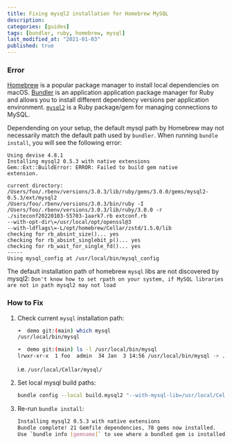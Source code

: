 ```yaml
---
title: Fixing mysql2 installation for Homebrew MySQL
description: 
categories: [guides]
tags: [bundler, ruby, homebrew, mysql]
last_modified_at: "2021-01-03"
published: true
---
```


### Error

[Homebrew](https://brew.sh/) is a popular package manager to install local dependencies on macOS.
[Bundler](https://bundler.io/) is an application application package manager for Ruby and allows you to install different dependency versions per application environment. [`mysql2`](https://rubygems.org/gems/mysql2/versions/0.5.2) is a Ruby package/gem for managing connections to MySQL. 

Dependending on your setup, the default mysql path by Homebrew may not necessarily match the default path used by `bundler`. When running `bundle install`, you will see the following error: 

```
Using devise 4.8.1
Installing mysql2 0.5.3 with native extensions
Gem::Ext::BuildError: ERROR: Failed to build gem native
extension.

current directory:
/Users/foo/.rbenv/versions/3.0.3/lib/ruby/gems/3.0.0/gems/mysql2-0.5.3/ext/mysql2
/Users/foo/.rbenv/versions/3.0.3/bin/ruby -I
/Users/foo/.rbenv/versions/3.0.3/lib/ruby/3.0.0 -r
./siteconf20220103-55703-1aark7.rb extconf.rb
--with-opt-dir\=/usr/local/opt/openssl@3
--with-ldflags\=-L/opt/homebrew/Cellar/zstd/1.5.0/lib
checking for rb_absint_size()... yes
checking for rb_absint_singlebit_p()... yes
checking for rb_wait_for_single_fd()... yes
-----
Using mysql_config at /usr/local/bin/mysql_config
```

The default installation path of homebrew `mysql` libs are not discovered by mysql2: `Don't know how to set rpath on your system, if MySQL libraries are not in path mysql2 may not load`

### How to Fix

1. Check current `mysql` installation path:

    ```sh
    ➜  demo git:(main) which mysql
    /usr/local/bin/mysql

    ➜  demo git:(main) ls -l /usr/local/bin/mysql
    lrwxr-xr-x  1 foo  admin  34 Jan  3 14:56 /usr/local/bin/mysql -> ../Cellar/mysql/8.0.27_1/bin/mysql
    ```
    i.e. `/usr/local/Cellar/mysql/`

2. Set local mysql build paths: 

    ```sh
    bundle config --local build.mysql2 "--with-mysql-lib=/usr/local/Cellar/mysql/8.0.27_1/lib --with-mysql-dir=/usr/local/Cellar/mysql/8.0.27_1 --with-mysql-config=/usr/local/Cellar/mysql/8.0.27_1/bin/mysql_config  --with-mysql-include=/usr/local/Cellar/mysql/8.0.27_1/include"
    ```


3. Re-run `bundle install`: 

    ```sh
    Installing mysql2 0.5.3 with native extensions
    Bundle complete! 21 Gemfile dependencies, 78 gems now installed.
    Use `bundle info [gemname]` to see where a bundled gem is installed.
    ```
